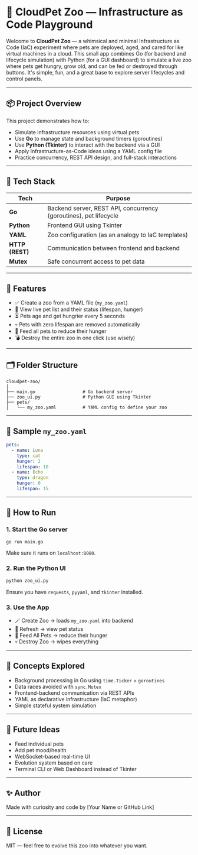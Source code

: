 # 🐾 CloudPet Zoo — Infrastructure as Code Playground

Welcome to **CloudPet Zoo** — a whimsical and minimal Infrastructure as Code (IaC) experiment where pets are deployed, aged, and cared for like virtual machines in a cloud. This small app combines Go (for backend and lifecycle simulation) with Python (for a GUI dashboard) to simulate a live zoo where pets get hungry, grow old, and can be fed or destroyed through buttons. It's simple, fun, and a great base to explore server lifecycles and control panels.

---

## 📦 Project Overview

This project demonstrates how to:

- Simulate infrastructure resources using virtual pets
- Use **Go** to manage state and background timers (goroutines)
- Use **Python (Tkinter)** to interact with the backend via a GUI
- Apply Infrastructure-as-Code ideas using a YAML config file
- Practice concurrency, REST API design, and full-stack interactions

---

## 🧰 Tech Stack

| Tech | Purpose |
|------|---------|
| **Go** | Backend server, REST API, concurrency (goroutines), pet lifecycle |
| **Python** | Frontend GUI using Tkinter |
| **YAML** | Zoo configuration (as an analogy to IaC templates) |
| **HTTP (REST)** | Communication between frontend and backend |
| **Mutex** | Safe concurrent access to pet data |

---

## 🐾 Features

- ✅ Create a zoo from a YAML file (`my_zoo.yaml`)
- 🔁 View live pet list and their status (lifespan, hunger)
- ⏳ Pets age and get hungrier every 5 seconds
- 💀 Pets with zero lifespan are removed automatically
- 🍖 Feed all pets to reduce their hunger
- 💣 Destroy the entire zoo in one click (use wisely)

---

## 🗂️ Folder Structure

```
cloudpet-zoo/
│
├── main.go                  # Go backend server
├── zoo_ui.py                # Python GUI using Tkinter
├── pets/
│   └── my_zoo.yaml          # YAML config to define your zoo
```

---

## 🧪 Sample `my_zoo.yaml`

```yaml
pets:
  - name: Luna
    type: cat
    hunger: 2
    lifespan: 10
  - name: Echo
    type: dragon
    hunger: 0
    lifespan: 15
```

---

## 🚀 How to Run

### 1. Start the Go server

```bash
go run main.go
```

Make sure it runs on `localhost:8080`.

### 2. Run the Python UI

```bash
python zoo_ui.py
```

Ensure you have `requests`, `pyyaml`, and `tkinter` installed.

### 3. Use the App

- 🪄 Create Zoo → loads `my_zoo.yaml` into backend
- 🔄 Refresh → view pet status
- 🍗 Feed All Pets → reduce their hunger
- 💀 Destroy Zoo → wipes everything

---

## 🧠 Concepts Explored

- Background processing in Go using `time.Ticker` + `goroutines`
- Data races avoided with `sync.Mutex`
- Frontend-backend communication via REST APIs
- YAML as declarative infrastructure (IaC metaphor)
- Simple stateful system simulation

---

## 📌 Future Ideas

- Feed individual pets
- Add pet mood/health
- WebSocket-based real-time UI
- Evolution system based on care
- Terminal CLI or Web Dashboard instead of Tkinter

---

## ✨ Author

Made with curiosity and code by [Your Name or GitHub Link]

---

## 🐉 License

MIT — feel free to evolve this zoo into whatever you want.
```
